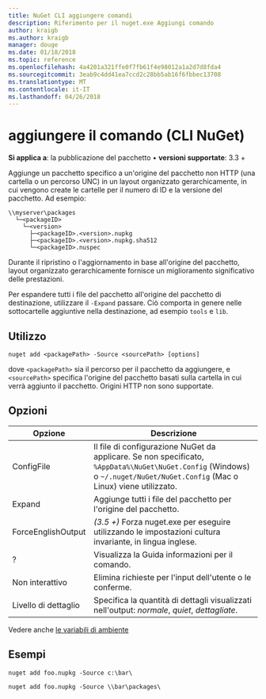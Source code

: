 ```yaml
---
title: NuGet CLI aggiungere comandi
description: Riferimento per il nuget.exe Aggiungi comando
author: kraigb
ms.author: kraigb
manager: douge
ms.date: 01/18/2018
ms.topic: reference
ms.openlocfilehash: 4a4201a321ffe0f7fb61f4e98012a1a2d7d8fda4
ms.sourcegitcommit: 3eab9c4dd41ea7ccd2c28bb5ab16f6fbbec13708
ms.translationtype: MT
ms.contentlocale: it-IT
ms.lasthandoff: 04/26/2018
---
```

# <a name="add-command-nuget-cli"></a>aggiungere il comando (CLI NuGet)

**Si applica a**: la pubblicazione del pacchetto &bullet; **versioni supportate**: 3.3 +

Aggiunge un pacchetto specifico a un'origine del pacchetto non HTTP (una cartella o un percorso UNC) in un layout organizzato gerarchicamente, in cui vengono create le cartelle per il numero di ID e la versione del pacchetto. Ad esempio:

    \\myserver\packages
      └─<packageID>
        └─<version>
          ├─<packageID>.<version>.nupkg
          ├─<packageID>.<version>.nupkg.sha512
          └─<packageID>.nuspec

Durante il ripristino o l'aggiornamento in base all'origine del pacchetto, layout organizzato gerarchicamente fornisce un miglioramento significativo delle prestazioni.

Per espandere tutti i file del pacchetto all'origine del pacchetto di destinazione, utilizzare il `-Expand` passare. Ciò comporta in genere nelle sottocartelle aggiuntive nella destinazione, ad esempio `tools` e `lib`.

## <a name="usage"></a>Utilizzo

```cli
nuget add <packagePath> -Source <sourcePath> [options]
```

dove `<packagePath>` sia il percorso per il pacchetto da aggiungere, e `<sourcePath>` specifica l'origine del pacchetto basati sulla cartella in cui verrà aggiunto il pacchetto. Origini HTTP non sono supportate.

## <a name="options"></a>Opzioni

| Opzione | Descrizione |
| --- | --- |
| ConfigFile | Il file di configurazione NuGet da applicare. Se non specificato, `%AppData%\NuGet\NuGet.Config` (Windows) o `~/.nuget/NuGet/NuGet.Config` (Mac o Linux) viene utilizzato.|
| Expand | Aggiunge tutti i file del pacchetto per l'origine del pacchetto. |
| ForceEnglishOutput | *(3.5 +)*  Forza nuget.exe per eseguire utilizzando le impostazioni cultura invariante, in lingua inglese. |
| ? | Visualizza la Guida informazioni per il comando. |
| Non interattivo | Elimina richieste per l'input dell'utente o le conferme. |
| Livello di dettaglio | Specifica la quantità di dettagli visualizzati nell'output: *normale*, *quiet*, *dettagliate*. |

Vedere anche [le variabili di ambiente](cli-ref-environment-variables.md)

## <a name="examples"></a>Esempi

```cli
nuget add foo.nupkg -Source c:\bar\

nuget add foo.nupkg -Source \\bar\packages\
```
